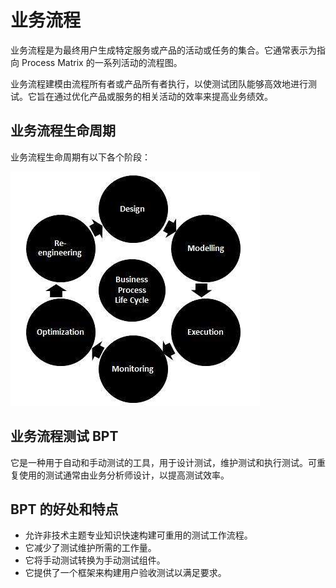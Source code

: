 # 业务流程

业务流程是为最终用户生成特定服务或产品的活动或任务的集合。它通常表示为指向 Process Matrix 的一系列活动的流程图。

业务流程建模由流程所有者或产品所有者执行，以使测试团队能够高效地进行测试。它旨在通过优化产品或服务的相关活动的效率来提高业务绩效。

## 业务流程生命周期

业务流程生命周期有以下各个阶段：

![业务流程生命周期](../screenshot/2019-04-23-15-36-10.png)

## 业务流程测试 BPT

它是一种用于自动和手动测试的工具，用于设计测试，维护测试和执行测试。可重复使用的测试通常由业务分析师设计，以提高测试效率。

## BPT 的好处和特点

* 允许非技术主题专业知识快速构建可重用的测试工作流程。
* 它减少了测试维护所需的工作量。
* 它将手动测试转换为手动测试组件。
* 它提供了一个框架来构建用户验收测试以满足要求。
